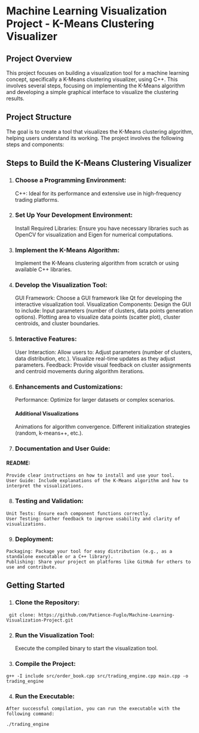 # Machine Learning Visualization Project - K-Means Clustering Visualizer

## Project Overview
This project focuses on building a visualization tool for a machine learning concept, specifically a K-Means clustering visualizer, using C++. This involves several steps, focusing on implementing the K-Means algorithm and developing a simple graphical interface to visualize the clustering results.

## Project Structure
The goal is to create a tool that visualizes the K-Means clustering algorithm, helping users understand its working. The project involves the following steps and components:

## Steps to Build the K-Means Clustering Visualizer
1. ### Choose a Programming Environment:
   C++: Ideal for its performance and extensive use in high-frequency trading platforms.

2. ### Set Up Your Development Environment:
   Install Required Libraries: Ensure you have necessary libraries such as OpenCV for visualization and Eigen for numerical computations.

3. ### Implement the K-Means Algorithm:
   Implement the K-Means clustering algorithm from scratch or using available C++ libraries.

4. ### Develop the Visualization Tool:
   GUI Framework: Choose a GUI framework like Qt for developing the interactive visualization tool.
   Visualization Components: Design the GUI to include:
   Input parameters (number of clusters, data points generation options).
   Plotting area to visualize data points (scatter plot), cluster centroids, and cluster boundaries.
   
5. ### Interactive Features:
   User Interaction: Allow users to:
      Adjust parameters (number of clusters, data distribution, etc.).
      Visualize real-time updates as they adjust parameters.
   Feedback: Provide visual feedback on cluster assignments and centroid movements during algorithm iterations.
 
 6. ### Enhancements and Customizations:
    Performance: Optimize for larger datasets or complex scenarios.
    #### Additional Visualizations
    Animations for algorithm convergence.
    Different initialization strategies (random, k-means++, etc.).

 7. ### Documentation and User Guide:
   #### README: 
    Provide clear instructions on how to install and use your tool.
    User Guide: Include explanations of the K-Means algorithm and how to interpret the visualizations.
 
  8. ### Testing and Validation:
    Unit Tests: Ensure each component functions correctly.
    User Testing: Gather feedback to improve usability and clarity of visualizations.

  9. ### Deployment:
    Packaging: Package your tool for easy distribution (e.g., as a standalone executable or a C++ library).
    Publishing: Share your project on platforms like GitHub for others to use and contribute.

 ## Getting Started
  1.  ### Clone the Repository: 
     git clone: https://github.com/Patience-Fuglo/Machine-Learning-Visualization-Project.git

   2. ### Run the Visualization Tool:
      Execute the compiled binary to start the visualization tool.

  3. ### Compile the Project:
    g++ -I include src/order_book.cpp src/trading_engine.cpp main.cpp -o trading_engine

  4. ### Run the Executable:

    After successful compilation, you can run the executable with the following command:
   
    ./trading_engine
